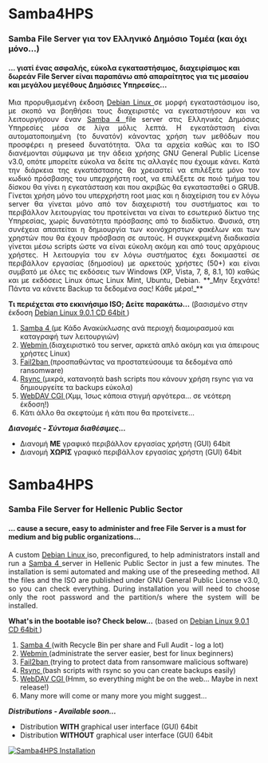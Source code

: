 # Samba4HPS 
### Samba File Server για τον Ελληνικό Δημόσιο Τομέα (και όχι μόνο...)
#### ... γιατί ένας **ασφαλής**, εύκολα εγκαταστήσιμος, διαχειρίσιμος και **δωρεάν** File Server είναι παραπάνω από απαραίτητος για τις μεσαίου και μεγάλου μεγέθους Δημόσιες Υπηρεσίες...

<p align="justify">
Μια προρυθμισμένη έκδοση <A href="https://www.debian.org/index.el.html"> Debian Linux </A> σε μορφή εγκαταστάσιμου iso, με σκοπό να βοηθήσει τους διαχειριστές να εγκαταστήσουν και να λειτουργήσουν έναν <A href="https://www.samba.org/"> Samba 4 </A> file server στις Ελληνικές Δημόσιες Υπηρεσίες μέσα σε λίγα μόλις λεπτά. Η εγκατάσταση είναι αυτοματοποιημένη (το δυνατόν) κάνοντας χρήση των μεθόδων που προσφέρει η preseed δυνατότητα. Όλα τα αρχεία καθώς και το ISO διανέμονται σύμφωνα με την άδεια χρήσης GNU General Public License v3.0, οπότε μπορείτε εύκολα να δείτε τις αλλαγές που έχουμε κάνει. Κατά την διάρκεια της εγκατάστασης θα χρειαστεί να επιλέξετε μόνο τον κωδικό πρόσβασης του υπερχρήστη root, να επιλέξετε σε ποιό τμήμα του δίσκου θα γίνει η εγκατάσταση και που ακριβώς θα εγκατασταθεί ο GRUB. Γίνεται χρήση μόνο του υπερχρήστη root μιας και η διαχείριση του εν λόγω server θα γίνεται μόνο από τον διαχειριστή του συστήματος και το περιβάλλον λειτουργίας του προτείνεται να είναι το εσωτερικό δίκτυο της Υπηρεσίας, χωρίς δυνατότητα πρόσβασης από το διαδίκτυο. Φυσικά, στη συνέχεια απαιτείται η δημιουργία των κοινόχρηστων φακέλων και των χρηστών που θα έχουν πρόσβαση σε αυτούς. Η συγκεκριμένη διαδικασία γίνεται μέσω scripts ώστε να είναι εύκολη ακόμη και από τους αρχάριους χρήστες.
Η λειτουργία του εν λόγω συστήματος έχει δοκιμαστεί σε περιβάλλον εργασίας (δημοσίου) με αρκετούς χρήστες (50+) και είναι συμβατό με όλες τις εκδόσεις των Windows (XP, Vista, 7, 8, 8.1, 10) καθώς και με εκδόσεις Linux όπως Linux Mint, Ubuntu, Debian.
  **_Μην ξεχνάτε! Πάντα να κάνετε Backup τα δεδομένα σας! Κάθε μέρα!_**

**Τι περιέχεται στο εκκινήσιμο ISO; Δείτε παρακάτω...** (βασισμένο στην έκδοση <A href="https://cdimage.debian.org/debian-cd/current/amd64/iso-cd/"> Debian Linux 9.0.1 CD 64bit </A>)
  1. <A href="https://www.samba.org/"> Samba 4 </A> (με Κάδο Ανακύκλωσης ανά περιοχή διαμοιρασμού και καταγραφή των λειτουργιών)
  2. <A href="http://www.webmin.com/"> Webmin </A> (διαχειριστικό του server, αρκετά απλό ακόμη και για άπειρους χρήστες Linux)
  3. <A href="https://www.fail2ban.org/wiki/index.php/Main_Page"> Fail2ban </A> (προσπαθώντας να προστατεύσουμε τα δεδομένα από ransomware)
  4. <A href="https://rsync.samba.org/"> Rsync </A> (μικρά, κατανοητά bash scripts που κάνουν χρήση rsync για να δημιουργείτε τα backups εύκολα)
  5. <A href="https://danrohde.github.io/webdavcgi/index.html"> WebDAV CGI </A> (Χμμ, Ίσως κάποια στιγμή αργότερα... σε νεότερη έκδοση!)
  6. Κάτι άλλο θα σκεφτούμε ή κάτι που θα προτείνετε...
</p>

**_Διανομές - Σύντομα διαθέσιμες..._**
* Διανομή **ΜΕ** γραφικό περιβάλλον εργασίας χρήστη (GUI) 64bit
* Διανομή **ΧΩΡΙΣ** γραφικό περιβάλλον εργασίας χρήστη (GUI) 64bit


# Samba4HPS 
### Samba File Server for Hellenic Public Sector 
#### ... cause a **secure**, easy to administer and **free** File Server is a must for medium and big public organizations...

<p align="justify">
A custom <A href="https://www.debian.org/index.el.html"> Debian Linux </A> iso, preconfigured, to help administrators install and run a <A href="https://www.samba.org/"> Samba 4 </A> server in Hellenic Public Sector in just a few minutes. The installation is semi automated and making use of the preseeding method. All the files and the ISO are published under GNU General Public License v3.0, so you can check everything. During installation you will need to choose only the root password and the partition/s where the system will be installed.

**What's in the bootable iso? Check below...** (based on <A href="https://cdimage.debian.org/debian-cd/current/amd64/iso-cd/"> Debian Linux 9.0.1 CD 64bit </A>)
  1. <A href="https://www.samba.org/"> Samba 4 </A> (with Recycle Bin per share and Full Audit - log a lot)
  2. <A href="http://www.webmin.com/"> Webmin </A> (administrate the server easier, best for linux beginners)
  3. <A href="https://www.fail2ban.org/wiki/index.php/Main_Page"> Fail2ban </A> (trying to protect data from ransomware malicious software)
  4. <A href="https://rsync.samba.org/"> Rsync </A> (bash scripts with rsync so you can create backups easily)
  5. <A href="https://danrohde.github.io/webdavcgi/index.html"> WebDAV CGI </A> (Hmm, so everything might be on the web... Maybe in next release!)
  6. Many more will come or many more you might suggest...
</p>

**_Distributions - Available soon..._**
* Distribution **WITH** graphical user interface (GUI) 64bit
* Distribution **WITHOUT** graphical user interface (GUI) 64bit

[![Samba4HPS Installation](https://img.youtube.com/vi/SsPxNh28xWU/0.jpg)](https://www.youtube.com/watch?v=SsPxNh28xWU "Samba4HPS Installation")
